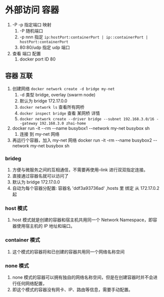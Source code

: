 # 外部访问 容器

1. -P -p 指定端口 映射
   1. -P 随机端口
   2. -p nnn 指定 `ip:hostPort:containerPort | ip::containerPort | hostPort:containerPort`
   3. 80:80/udp 指定 udp 端口
2. 查看 端口 配置
   1. docker port ID 80

## 容器 互联

1. 创建网络 `docker network create -d bridge my-net`
   1. -d 类型 bridge, overlay (swarm node)
   2. 默认为 bridge 172.17.0.0
   3. `docker network ls` 查看所有网桥
   4. `docker inspect bridge` 查看 某网桥 详情
   5. `docker network create --driver bridge --subnet 192.168.3.0/16 --gateway 192.168.3.0 zhai-home`
2. docker run -it --rm --name busybox1 --network my-net busybox sh
   1. 连接 到 my-net 网络
3. 再运行个容器，加入 my-net 网络 docker run -it -rm --name busybox2 --network my-net busybox sh

### brideg

1. 方便与微服务之间的互相通信，不需要再使用–link 进行双双指定连接。
2. 直接通过容器名就可以访问了
3. 默认为 bridge 172.17.0.0
4. 自动为每个容器分配置: 容器名 'ddf3a93736ad' ,hosts 里 绑定 从 172.17.0.2 起

### host 模式

1. host 模式就是创建的容器和宿主机共用同一个 Network Namespace，即容器使用宿主机的 IP 地址和端口。

### container 模式

1. 这个模式的容器将和已创建的容器共用同一个网络名称空间

### none 模式

1. none 模式的容器可以拥有独自的网络名称空间，但是在创建容器时并不会进行任何网络配置，
2. 即这个模式的容器没有网卡、IP、路由等信息，需要手动配置。
